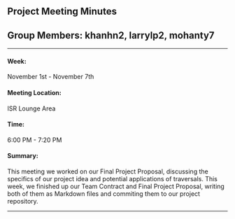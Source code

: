 ## Project Meeting Minutes
## Group Members: khanhn2, larrylp2, mohanty7
---

#### <strong>Week:</strong>
November 1st - November 7th
#### <strong>Meeting Location:</strong>
ISR Lounge Area
#### <strong>Time:</strong>
6:00 PM - 7:20 PM
#### <strong>Summary:</strong>
This meeting we worked on our Final Project Proposal, discussing the specifics of our project idea and potential applications of traversals. This week, we finished up our Team Contract and Final Project Proposal, writing both of them as Markdown files and commiting them to our project repository.

---